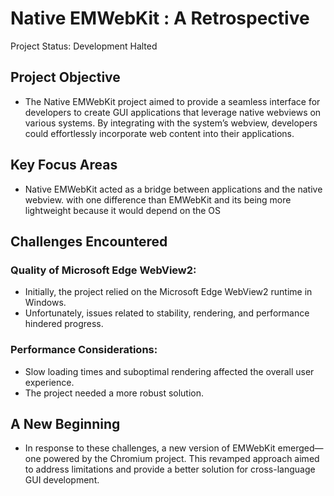 # Native EMWebKit : A Retrospective

Project Status: Development Halted


## Project Objective
- The Native EMWebKit project aimed to provide a seamless interface for developers to create GUI applications that leverage native webviews on various systems. By integrating with the system’s webview, developers could effortlessly incorporate web content into their applications.

## Key Focus Areas
- Native EMWebKit acted as a bridge between applications and the native webview. with one difference than EMWebKit and its being more lightweight because it would depend on the OS

## Challenges Encountered
### Quality of Microsoft Edge WebView2:
- Initially, the project relied on the Microsoft Edge WebView2 runtime in Windows.
- Unfortunately, issues related to stability, rendering, and performance hindered progress.

### Performance Considerations:
- Slow loading times and suboptimal rendering affected the overall user experience.
- The project needed a more robust solution.

## A New Beginning
- In response to these challenges, a new version of EMWebKit emerged—one powered by the Chromium project. This revamped approach aimed to address limitations and provide a better solution for cross-language GUI development.
